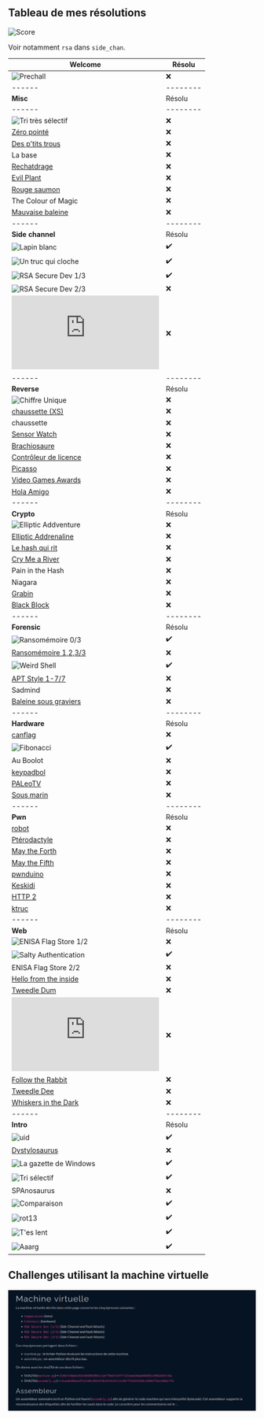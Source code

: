 ## Tableau de mes résolutions

![Score](./score)

Voir notamment `rsa` dans `side_chan`.

| **Welcome** | Résolu |
| ------ | -------- |
| ![Prechall](https://github.com/themaskott/fcsc_2023/tree/main/teaser/teaser) | :x: |
| ------ | -------- |
| **Misc** | Résolu |
| ------ | -------- |
| ![Tri très sélectif](./misc/tri_tres_selectif) | :x:  |
| [Zéro pointé](https://ofenomeno.xyz/FR-FCSC2023-Zero-Pointe-WriteUp)  | :x:  |
| [Des p'tits trous](https://fcsc2023.noderyos.dev/des_p_tits_trous) | :x:  |
| La base | :x:  |
| [Rechatdrage](https://github.com/StroppaFR/CTF-Writeups/tree/master/2023/FCSC2023/misc/Rechatdrage) | :x: |
| [Evil Plant](https://github.com/lionelmarcus10/CTF/blob/main/EVILPLANT.md) | :x:  |
| [Rouge saumon](https://bluesheet.fr/article/6) | :x:  |
| The Colour of Magic | :x:  |
| [Mauvaise baleine](./misc/mauvaise_baleine) | :x:  |
| ------ | -------- |
| **Side channel** | Résolu |
| ![Lapin blanc](./side_chan/lapin_blanc) | :heavy_check_mark:  |
| ![Un truc qui cloche](./side_chan/smthg_wrong) | :heavy_check_mark:  |
| ![RSA Secure Dev 1/3](./side_chan/rsa) | :heavy_check_mark:  |
| ![RSA Secure Dev 2/3](./side_chan/rsa) | :x:  |
| ![RSA Secure Dev 3/3](https://github.com/AZ-0/Writeups/blob/main/2023/fcsc/scfa-rsa-secure-dev/writeup.md) | :x:  |
| ------ | -------- |
| **Reverse** | Résolu |
| ![Chiffre Unique](./reverse/chiffre_unique)  | :x:  |
| [chaussette (XS)](https://trikkss.github.io/posts/fcsc2023_chaussette-xs/) | :x:  |
| chaussette  | :x:  |
| [Sensor Watch](https://trikkss.github.io/posts/fcsc2023_Sensor-Watch/) | :x:  |
| [Brachiosaure](https://github.com/StroppaFR/CTF-Writeups/tree/master/2023/FCSC2023/reverse/Brachiosaure) | :x:  |
| [Contrôleur de licence](https://redoste.xyz/2023/04/30/write-up-fcsc-2023-contr%C3%B4leur-de-licence/) | :x:  |
| [Picasso](https://ctf.0xff.re/2023/fcsc-2023/picasso) | :x:  |
| [Video Games Awards](https://redoste.xyz/2023/04/30/write-up-fcsc-2023-video-games-awards/) | :x:  |
| [Hola Amigo](https://ctf.0xff.re/2023/fcsc-2023/hola-amigo) | :x:  |
| ------ | -------- |
| **Crypto** | Résolu |
| ![Elliptic Addventure](./crypto/elliptic_adventure)  | :x:  |
| [Elliptic Addrenaline](./crypto/elliptic_adventure/) | :x:  |
| [Le hash qui rit](https://github.com/htmb-bot/CTF/blob/main/Lehashquirit.md)  | :x:  |
| [Cry Me a River](https://github.com/arusson/fcsc2023-write-up) | :x:  |
| Pain in the Hash | :x:  |
| Niagara | :x:  |
| [Grabin](https://github.com/AZ-0/Writeups/blob/main/2023/fcsc/crypto-grabin/writeup.md) | :x:  |
| [Black Block](https://github.com/AugustinBariant/Write-ups/tree/master/FCSC2023/Black%20Block) | :x:  |
| ------ | -------- |
| **Forensic** | Résolu |
| ![Ransomémoire 0/3](./forensic/ransommem)  | :heavy_check_mark:  |
| [Ransomémoire 1,2,3/3](https://blog.itarow.xyz/posts/ransomemoire/) | :x: |
| ![Weird Shell](./forensic/weird_shell) | :heavy_check_mark:  |
| [APT Style 1-7/7](https://github.com/21repierre/FCSC-2023/tree/master/forensics/APT)  | :x:  |
| Sadmind | :x:  |
| [Baleine sous graviers](https://blog.itarow.xyz/posts/baleine_sous_graviers/) | :x:  |
| ------ | -------- |
| **Hardware** | Résolu |
| [canflag](https://fcsc2023.noderyos.dev/canflag)  | :x:  |
| ![Fibonacci](./hardware/fibonacci) | :heavy_check_mark:  |
| Au Boolot  | :x:  |
| [keypadbol](https://fcsc2023.noderyos.dev/keypadbol) | :x:  |
| [PALeoTV](https://github.com/loulous24/FCSC/blob/master/FCSC2023/PALeoTV.md) | :x:  |
| [Sous marin](https://github.com/loulous24/FCSC/blob/master/FCSC2023/Sous_marin.md) | :x:  |
| ------ | -------- |
| **Pwn** | Résolu |
| [robot](https://github.com/themaskott/fcsc_2023/tree/main/pwn/robot)  | :x:  |
| [Ptérodactyle](https://github.com/themaskott/fcsc_2023/tree/main/pwn/pterodactyle) | :x:  |
| [May the Forth](https://github.com/GammaRay99/CTF-WRITEUPS/tree/main/FCSC2023/pwn/may_the_forth)  | :x:  |
| [May the Fifth](https://www.numb3rs.re/writeup/fcsc2023_maythefifth/) | :x:  |
| [pwnduino](https://www.numb3rs.re/writeup/fcsc2023_pwnduino/) | :x:  |
| [Keskidi](https://github.com/themaskott/fcsc_2023/tree/main/pwn/keskidi) | :x:  |
| [HTTP 2](https://github.com/voydstack/FCSC2023/blob/main/http2/HTTP%202.md) | :x: |
| [ktruc](https://github.com/voydstack/FCSC2023/blob/main/ktruc/ktruc.md) | :x: |
| ------ | -------- |
| **Web** | Résolu |
| ![ENISA Flag Store 1/2](https://github.com/yaceno/FCSC-2023/tree/main/ENISA_Flag_Store_1_2)  | :x:  |
| ![Salty Authentication](./web/salty) | :heavy_check_mark:  |
| ENISA Flag Store 2/2  | :x:  |
| [Hello from the inside](https://keyzen.net/posts/fcsc/2023/web/hellofromtheinside/) | :x:  |
| [Tweedle Dum](https://thbz.fr/posts/fcsc-2023-tweedle-dum/) | :x:  |
| ![Peculiar Caterpillar](https://github.com/Lexterl33t/writeup_web_fcsc_2023/blob/master/writeup_peculiar.md) | :x:  |
| [Follow the Rabbit](https://naacbin.gitlab.io/follow-the-rabbit/) | :x: |
| [Tweedle Dee](https://vozec.fr/writeups/tweedle-dum-dee/) | :x: |
| [Whiskers in the Dark](https://mizu.re/post/whiskers-in-the-dark) | :x: |
| ------ | -------- |
| **Intro** | Résolu |
| ![uid](./intro/uid)  | :heavy_check_mark:  |
| [Dystylosaurus](https://fcsc2023.noderyos.dev/dystylosaurus) | :x:  |
| ![La gazette de Windows](./intro/windows)  | :heavy_check_mark:  |
| ![Tri sélectif](./intro/tri) | :heavy_check_mark:  |
| SPAnosaurus | :x:  |
| ![Comparaison](./intro/comparaison) | :heavy_check_mark:  |
| ![rot13](./intro/rot13) | :heavy_check_mark: |
| ![T'es lent](./intro/tlent) | :heavy_check_mark: |
| ![Aaarg](./intro/aaarg) | :heavy_check_mark: |

## Challenges utilisant la machine virtuelle

![](./machine.png)
